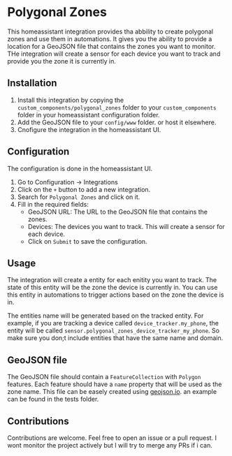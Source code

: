 # Polygonal Zones
This homeassistant integration provides tha abbility to create polygonal zones and use them in automations.
It gives you the ability to provide a location for a GeoJSON file that contains the zones you want to monitor.
THe integration will create a sensor for each device you want to track and provide you the zone it is currently in.


## Installation
1. Install this integration by copying the `custom_components/polygonal_zones` folder to your `custom_components` folder in your homeassistant configuration folder.
2. Add the GeoJSON file to your `config/www` folder. or host it elsewhere.
3. Cnofigure the integration in the homeassistant UI.

## Configuration
The configuration is done in the homeassistant UI.
1. Go to Configuration -> Integrations
2. Click on the `+` button to add a new integration.
3. Search for `Polygonal Zones` and click on it.
4. Fill in the required fields:
    - GeoJSON URL: The URL to the GeoJSON file that contains the zones.
    - Devices: The devices you want to track. This will create a sensor for each device.
    - Click on `Submit` to save the configuration.

## Usage
The integration will create a entity for each enitity you want to track. The state of this entity will be the zone the device is currently in.
You can use this entity in automations to trigger actions based on the zone the device is in.

The entities name will be generated based on the tracked entity. For example, if you are tracking a device called `device_tracker.my_phone`, the entity will be called `sensor.polygonal_zones_device_tracker_my_phone`.
So make sure you don;t include entities that have the same name and domain.

## GeoJSON file
The GeoJSON file should contain a `FeatureCollection` with `Polygon` features. Each feature should have a `name` property that will be used as the zone name.
This file can be easely created using [geojson.io](https://geojson.io/). an example can be found in the tests folder.

## Contributions
Contributions are welcome. Feel free to open an issue or a pull request. 
I wont monitor the project actively but I will try to merge any PRs if i can.


